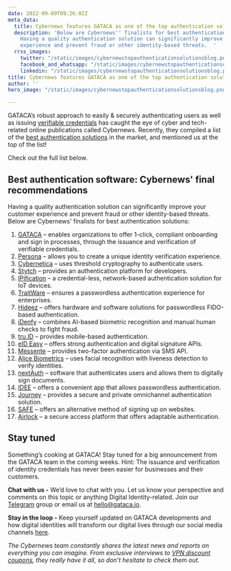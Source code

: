 ```yaml
---
date: 2022-09-09T09:26:02Z
meta_data:
  title: Cybernews features GATACA as one of the top authentication solutions
  description: 'Below are Cybernews'' finalists for best authentication solutions.
    Having a quality authentication solution can significantly improve your customer
    experience and prevent fraud or other identity-based threats.  '
  rrss_images:
    twitter: "/static/images/cybernewstopauthenticationsolutionsblog.png"
    facebook_and_whatsapp: "/static/images/cybernewstopauthenticationsolutionsblog.png"
    linkedin: "/static/images/cybernewstopauthenticationsolutionsblog.png"
title: Cybernews features GATACA as one of the top authentication solutions
author: ''
hero_image: "/static/images/cybernewstopauthenticationsolutionsblog.png"

---
```

GATACA’s robust approach to easily & securely authenticating users as well as issuing [verifiable credentials](https://gataca.io/blog/self-sovereign-identity-ssi-101-decentralized-identifiers-dids-verifiable-credentials-vcs "https://gataca.io/blog/self-sovereign-identity-ssi-101-decentralized-identifiers-dids-verifiable-credentials-vcs") has caught the eye of cyber and tech-related online publications called Cybernews. Recently, they compiled a list of the [best authentication solutions](https://cybernews.com/resources/best-authentication-solutions/ "https://cybernews.com/resources/best-authentication-solutions/") in the market, and mentioned us at the top of the list!

Check out the full list below.

## Best authentication software: Cybernews' final recommendations

Having a quality authentication solution can significantly improve your customer experience and prevent fraud or other identity-based threats. Below are Cybernews' finalists for best authentication solutions:

 1. [GATACA](https://cybernews.com/resources/best-authentication-solutions/#gataca "https://cybernews.com/resources/best-authentication-solutions/#gataca") – enables organizations to offer 1-click, compliant onboarding and sign in processes, through the issuance and verification of verifiable credentials.
 2. [Persona](https://cybernews.com/resources/best-authentication-solutions/#Persona "https://cybernews.com/resources/best-authentication-solutions/#Persona") – allows you to create a unique identity verification experience.
 3. [Cybernetica](https://cybernews.com/resources/best-authentication-solutions/#cybernetica "https://cybernews.com/resources/best-authentication-solutions/#cybernetica") – uses threshold cryptography to authenticate users.
 4. [Stytch](https://cybernews.com/resources/best-authentication-solutions/#Stytch "https://cybernews.com/resources/best-authentication-solutions/#Stytch") – provides an authentication platform for developers.
 5. [IPification](https://cybernews.com/resources/best-authentication-solutions/#IPification "https://cybernews.com/resources/best-authentication-solutions/#IPification") – a credential-less, network-based authentication solution for IoT devices.
 6. [TraitWare](https://cybernews.com/resources/best-authentication-solutions/#traitware "https://cybernews.com/resources/best-authentication-solutions/#traitware") – ensures a passwordless authentication experience for enterprises.
 7. [Hideez](https://cybernews.com/resources/best-authentication-solutions/#hideez "https://cybernews.com/resources/best-authentication-solutions/#hideez") – offers hardware and software solutions for passwordless FIDO-based authentication.
 8. [iDenfy](https://cybernews.com/resources/best-authentication-solutions/#idenfy "https://cybernews.com/resources/best-authentication-solutions/#idenfy") – combines AI-based biometric recognition and manual human checks to fight fraud.
 9. [tru.ID](https://cybernews.com/resources/best-authentication-solutions/#truid "https://cybernews.com/resources/best-authentication-solutions/#truid") – provides mobile-based authentication.
10. [eID Easy](https://cybernews.com/resources/best-authentication-solutions/#eid-easy "https://cybernews.com/resources/best-authentication-solutions/#eid-easy") – offers strong authentication and digital signature APIs.
11. [Messente](https://cybernews.com/resources/best-authentication-solutions/#messente "https://cybernews.com/resources/best-authentication-solutions/#messente") – provides two-factor authentication via SMS API.
12. [Alice Biometrics](https://cybernews.com/resources/best-authentication-solutions/#alice-biometrics "https://cybernews.com/resources/best-authentication-solutions/#alice-biometrics") – uses facial recognition with liveness detection to verify identities.
13. [nextAuth](https://cybernews.com/resources/best-authentication-solutions/#nextauth "https://cybernews.com/resources/best-authentication-solutions/#nextauth") – software that authenticates users and allows them to digitally sign documents.
14. [IDEE](https://cybernews.com/resources/best-authentication-solutions/#idee "https://cybernews.com/resources/best-authentication-solutions/#idee") – offers a convenient app that allows passwordless authentication.
15. [Journey](https://cybernews.com/resources/best-authentication-solutions/#journey "https://cybernews.com/resources/best-authentication-solutions/#journey") – provides a secure and private omnichannel authentication solution.
16. [SAFE](https://cybernews.com/resources/best-authentication-solutions/#safe "https://cybernews.com/resources/best-authentication-solutions/#safe") – offers an alternative method of signing up on websites.
17. [Airlock](https://cybernews.com/resources/best-authentication-solutions/#airlock "https://cybernews.com/resources/best-authentication-solutions/#airlock") – a secure access platform that offers adaptable authentication.

## Stay tuned

Something’s cooking at GATACA! Stay tuned for a big announcement from the GATACA team in the coming weeks. Hint: The issuance and verification of identity credentials has never been easier for businesses and their customers.

**Chat with us -** We’d love to chat with you. Let us know your perspective and comments on this topic or anything Digital Identity-related. Join our [Telegram](https://t.me/digitalidentityinsights "https://t.me/digitalidentityinsights") group or email us at [hello@gataca.io]().  

**Stay in the loop -** Keep yourself updated on GATACA developments and how digital identities will transform our digital lives through our social media channels [here](https://gataca.io/insights/decentralized-finance-self-sovereign-identity-a-tale-of-decentralization-a-new-paradigm-of-trust "https://gataca.io/insights/decentralized-finance-self-sovereign-identity-a-tale-of-decentralization-a-new-paradigm-of-trust").

_The Cybernews team constantly shares the latest news and reports on everything you can imagine. From exclusive interviews to_ [_VPN discount coupons_](https://cybernews.com/vpn-coupons/nordvpn-coupon-codes/)_, they really have it all, so don’t hesitate to check them out._